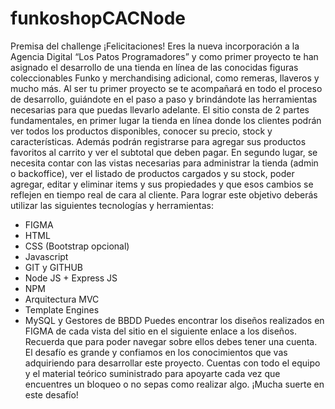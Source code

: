 # funkoshopCACNode
Premisa del challenge
¡Felicitaciones!
Eres la nueva incorporación a la Agencia Digital “Los Patos
Programadores” y como primer proyecto te han asignado el
desarrollo de una tienda en línea de las conocidas figuras
coleccionables Funko y merchandising adicional, como
remeras, llaveros y mucho más.
Al ser tu primer proyecto se te acompañará en todo el proceso
de desarrollo, guiándote en el paso a paso y brindándote las
herramientas necesarias para que puedas llevarlo adelante.
El sitio consta de 2 partes fundamentales, en primer lugar la
tienda en línea donde los clientes podrán ver todos los
productos disponibles, conocer su precio, stock y características.
Además podrán registrarse para agregar sus productos favoritos
al carrito y ver el subtotal que deben pagar.
En segundo lugar, se necesita contar con las vistas necesarias
para administrar la tienda (admin o backoffice), ver el listado de
productos cargados y su stock, poder agregar, editar y eliminar
items y sus propiedades y que esos cambios se reflejen en
tiempo real de cara al cliente.
Para lograr este objetivo deberás utilizar las siguientes
tecnologías y herramientas:
- FIGMA
- HTML
- CSS (Bootstrap opcional)
- Javascript
- GIT y GITHUB
- Node JS + Express JS
- NPM
- Arquitectura MVC
- Template Engines
- MySQL y Gestores de BBDD
Puedes encontrar los diseños realizados en FIGMA de cada vista
del sitio en el siguiente enlace a los diseños. Recuerda que para
poder navegar sobre ellos debes tener una cuenta.
El desafío es grande y confiamos en los conocimientos que vas
adquiriendo para desarrollar este proyecto.
Cuentas con todo el equipo y el material teórico suministrado
para apoyarte cada vez que encuentres un bloqueo o no sepas
como realizar algo.
¡Mucha suerte en este desafío!
